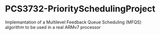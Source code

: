 # PCS3732-PrioritySchedulingProject
Implemantation of a Multilevel Feedback Queue Scheduling (MFQS) algorithm to be used in a real ARMv7 processor
